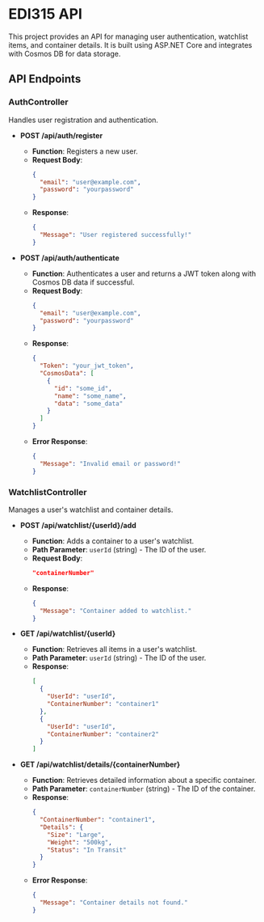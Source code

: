 # EDI315 API

This project provides an API for managing user authentication, watchlist items, and container details. It is built using ASP.NET Core and integrates with Cosmos DB for data storage.

## API Endpoints

### AuthController
Handles user registration and authentication.

- **POST /api/auth/register**
  - **Function**: Registers a new user.
  - **Request Body**: 
    ```json
    {
      "email": "user@example.com",
      "password": "yourpassword"
    }
    ```
  - **Response**: 
    ```json
    {
      "Message": "User registered successfully!"
    }
    ```

- **POST /api/auth/authenticate**
  - **Function**: Authenticates a user and returns a JWT token along with Cosmos DB data if successful.
  - **Request Body**: 
    ```json
    {
      "email": "user@example.com",
      "password": "yourpassword"
    }
    ```
  - **Response**:
    ```json
    {
      "Token": "your_jwt_token",
      "CosmosData": [
        {
          "id": "some_id",
          "name": "some_name",
          "data": "some_data"
        }
      ]
    }
    ```
  - **Error Response**:
    ```json
    {
      "Message": "Invalid email or password!"
    }
    ```

### WatchlistController
Manages a user's watchlist and container details.

- **POST /api/watchlist/{userId}/add**
  - **Function**: Adds a container to a user's watchlist.
  - **Path Parameter**: `userId` (string) - The ID of the user.
  - **Request Body**: 
    ```json
    "containerNumber"
    ```
  - **Response**: 
    ```json
    {
      "Message": "Container added to watchlist."
    }
    ```

- **GET /api/watchlist/{userId}**
  - **Function**: Retrieves all items in a user's watchlist.
  - **Path Parameter**: `userId` (string) - The ID of the user.
  - **Response**: 
    ```json
    [
      {
        "UserId": "userId",
        "ContainerNumber": "container1"
      },
      {
        "UserId": "userId",
        "ContainerNumber": "container2"
      }
    ]
    ```

- **GET /api/watchlist/details/{containerNumber}**
  - **Function**: Retrieves detailed information about a specific container.
  - **Path Parameter**: `containerNumber` (string) - The ID of the container.
  - **Response**: 
    ```json
    {
      "ContainerNumber": "container1",
      "Details": {
        "Size": "Large",
        "Weight": "500kg",
        "Status": "In Transit"
      }
    }
    ```
  - **Error Response**:
    ```json
    {
      "Message": "Container details not found."
    }
    ```

